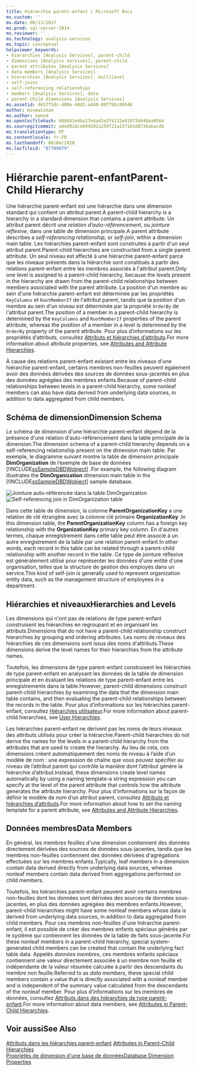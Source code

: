 ```yaml
---
title: Hiérarchie parent-enfant | Microsoft Docs
ms.custom: ''
ms.date: 06/13/2017
ms.prod: sql-server-2014
ms.reviewer: ''
ms.technology: analysis-services
ms.topic: conceptual
helpviewer_keywords:
- hierarchies [Analysis Services], parent-child
- dimensions [Analysis Services], parent-child
- parent attributes [Analysis Services]
- data members [Analysis Services]
- hierarchies [Analysis Services], multilevel
- self-joins
- self-referencing relationships
- members [Analysis Services], data
- parent-child dimensions [Analysis Services]
ms.assetid: 4657f5dc-d88e-48d2-a448-08f79bc89546
author: minewiskan
ms.author: owend
ms.openlocfilehash: b08641e9ba17e6ad2e2f4112e01073d448aa8564
ms.sourcegitcommit: ad4d92dce894592a259721a1571b1d8736abacdb
ms.translationtype: MT
ms.contentlocale: fr-FR
ms.lasthandoff: 08/04/2020
ms.locfileid: "87709979"
---
```

# <a name="parent-child-hierarchy"></a><span data-ttu-id="69def-102">Hiérarchie parent-enfant</span><span class="sxs-lookup"><span data-stu-id="69def-102">Parent-Child Hierarchy</span></span>
  <span data-ttu-id="69def-103">Une hiérarchie parent-enfant est une hiérarchie dans une dimension standard qui contient un attribut parent.</span><span class="sxs-lookup"><span data-stu-id="69def-103">A parent-child hierarchy is a hierarchy in a standard dimension that contains a parent attribute.</span></span> <span data-ttu-id="69def-104">Un attribut parent décrit une *relation d’auto-référencement*, ou *jointure réflexive*, dans une table de dimension principale.</span><span class="sxs-lookup"><span data-stu-id="69def-104">A parent attribute describes a *self-referencing relationship*, or *self-join*, within a dimension main table.</span></span> <span data-ttu-id="69def-105">Les hiérarchies parent-enfant sont construites à partir d'un seul attribut parent.</span><span class="sxs-lookup"><span data-stu-id="69def-105">Parent-child hierarchies are constructed from a single parent attribute.</span></span> <span data-ttu-id="69def-106">Un seul niveau est affecté à une hiérarchie parent-enfant parce que les niveaux présents dans la hiérarchie sont constitués à partir des relations parent-enfant entre les membres associés à l'attribut parent.</span><span class="sxs-lookup"><span data-stu-id="69def-106">Only one level is assigned to a parent-child hierarchy, because the levels present in the hierarchy are drawn from the parent-child relationships between members associated with the parent attribute.</span></span> <span data-ttu-id="69def-107">La position d'un membre au sein d'une hiérarchie parent-enfant est déterminée par les propriétés `KeyColumns` et `RootMemberIf` de l'attribut parent, tandis que la position d'un membre au sein d'un niveau est déterminée par la propriété `OrderBy` de l'attribut parent.</span><span class="sxs-lookup"><span data-stu-id="69def-107">The position of a member in a parent-child hierarchy is determined by the `KeyColumns` and `RootMemberIf` properties of the parent attribute, whereas the position of a member in a level is determined by the `OrderBy` property of the parent attribute.</span></span> <span data-ttu-id="69def-108">Pour plus d’informations sur les propriétés d’attributs, consultez [Attributs et hiérarchies d’attributs](../multidimensional-models-olap-logical-dimension-objects/attributes-and-attribute-hierarchies.md).</span><span class="sxs-lookup"><span data-stu-id="69def-108">For more information about attribute properties, see [Attributes and Attribute Hierarchies](../multidimensional-models-olap-logical-dimension-objects/attributes-and-attribute-hierarchies.md).</span></span>  
  
 <span data-ttu-id="69def-109">À cause des relations parent-enfant existant entre les niveaux d'une hiérarchie parent-enfant, certains membres non-feuilles peuvent également avoir des données dérivées des sources de données sous-jacentes en plus des données agrégées des membres enfants.</span><span class="sxs-lookup"><span data-stu-id="69def-109">Because of parent-child relationships between levels in a parent-child hierarchy, some nonleaf members can also have data derived from underlying data sources, in addition to data aggregated from child members.</span></span>  
  
## <a name="dimension-schema"></a><span data-ttu-id="69def-110">Schéma de dimension</span><span class="sxs-lookup"><span data-stu-id="69def-110">Dimension Schema</span></span>  
 <span data-ttu-id="69def-111">Le schéma de dimension d'une hiérarchie parent-enfant dépend de la présence d'une relation d'auto-référencement dans la table principale de la dimension.</span><span class="sxs-lookup"><span data-stu-id="69def-111">The dimension schema of a parent-child hierarchy depends on a self-referencing relationship present on the dimension main table.</span></span> <span data-ttu-id="69def-112">Par exemple, le diagramme suivant montre la table de dimension principale **DimOrganization** de l’exemple de base de données [!INCLUDE[ssSampleDBDWobject](../../includes/sssampledbdwobject-md.md)] .</span><span class="sxs-lookup"><span data-stu-id="69def-112">For example, the following diagram illustrates the **DimOrganization** dimension main table in the [!INCLUDE[ssSampleDBDWobject](../../includes/sssampledbdwobject-md.md)] sample database.</span></span>  
  
 <span data-ttu-id="69def-113">![Jointure auto-référencée dans la table DimOrganization](../dev-guide/media/dimorganization.gif "Jointure auto-référencée dans la table DimOrganization")</span><span class="sxs-lookup"><span data-stu-id="69def-113">![Self-referencing join in DimOrganization table](../dev-guide/media/dimorganization.gif "Self-referencing join in DimOrganization table")</span></span>  
  
 <span data-ttu-id="69def-114">Dans cette table de dimension, la colonne **ParentOrganizationKey** a une relation de clé étrangère avec la colonne clé primaire **OrganizationKey** .</span><span class="sxs-lookup"><span data-stu-id="69def-114">In this dimension table, the **ParentOrganizationKey** column has a foreign key relationship with the **OrganizationKey** primary key column.</span></span> <span data-ttu-id="69def-115">En d'autres termes, chaque enregistrement dans cette table peut être associé à un autre enregistrement de la table par une relation parent-enfant.</span><span class="sxs-lookup"><span data-stu-id="69def-115">In other words, each record in this table can be related through a parent-child relationship with another record in the table.</span></span> <span data-ttu-id="69def-116">Ce type de jointure réflexive est généralement utilisé pour représenter les données d'une entité d'une organisation, telles que la structure de gestion des employés dans un service.</span><span class="sxs-lookup"><span data-stu-id="69def-116">This kind of self-join is generally used to represent organization entity data, such as the management structure of employees in a department.</span></span>  
  
## <a name="hierarchies-and-levels"></a><span data-ttu-id="69def-117">Hiérarchies et niveaux</span><span class="sxs-lookup"><span data-stu-id="69def-117">Hierarchies and Levels</span></span>  
 <span data-ttu-id="69def-118">Les dimensions qui n'ont pas de relations de type parent-enfant construisent les hiérarchies en regroupant et en organisant les attributs.</span><span class="sxs-lookup"><span data-stu-id="69def-118">Dimensions that do not have a parent-child relationship construct hierarchies by grouping and ordering attributes.</span></span> <span data-ttu-id="69def-119">Les noms de niveaux des hiérarchies de ces dimensions sont issus des noms d'attributs.</span><span class="sxs-lookup"><span data-stu-id="69def-119">These dimensions derive the level names for their hierarchies from the attribute names.</span></span>  
  
 <span data-ttu-id="69def-120">Toutefois, les dimensions de type parent-enfant construisent les hiérarchies de type parent-enfant en analysant les données de la table de dimension principale et en évaluant les relations de type parent-enfant entre les enregistrements dans la table.</span><span class="sxs-lookup"><span data-stu-id="69def-120">However, parent-child dimensions construct parent-child hierarchies by examining the data that the dimension main table contains, and then evaluating the parent-child relationships between the records in the table.</span></span> <span data-ttu-id="69def-121">Pour plus d’informations sur les hiérarchies parent-enfant, consultez [Hiérarchies utilisateur](../multidimensional-models-olap-logical-dimension-objects/user-hierarchies.md).</span><span class="sxs-lookup"><span data-stu-id="69def-121">For more information about parent-child hierarchies, see [User Hierarchies](../multidimensional-models-olap-logical-dimension-objects/user-hierarchies.md).</span></span>  
  
 <span data-ttu-id="69def-122">Les hiérarchies parent-enfant ne dérivent pas les noms de leurs niveaux des attributs utilisés pour créer la hiérarchie.</span><span class="sxs-lookup"><span data-stu-id="69def-122">Parent-child hierarchies do not derive the names for the levels in a parent-child hierarchy from the attributes that are used to create the hierarchy.</span></span> <span data-ttu-id="69def-123">Au lieu de cela, ces dimensions créent automatiquement des noms de niveau à l’aide d’un modèle de nom : une expression de chaîne que vous pouvez spécifier au niveau de l’attribut parent qui contrôle la manière dont l’attribut génère la hiérarchie d’attribut.</span><span class="sxs-lookup"><span data-stu-id="69def-123">Instead, these dimensions create level names automatically by using a naming template-a string expression you can specify at the level of the parent attribute that controls how the attribute generates the attribute hierarchy.</span></span> <span data-ttu-id="69def-124">Pour plus d’informations sur la façon de définir le modèle de nom d’un attribut parent, consultez [Attributs et hiérarchies d’attributs](../multidimensional-models-olap-logical-dimension-objects/attributes-and-attribute-hierarchies.md).</span><span class="sxs-lookup"><span data-stu-id="69def-124">For more information about how to set the naming template for a parent attribute, see [Attributes and Attribute Hierarchies](../multidimensional-models-olap-logical-dimension-objects/attributes-and-attribute-hierarchies.md).</span></span>  
  
## <a name="data-members"></a><span data-ttu-id="69def-125">Données membres</span><span class="sxs-lookup"><span data-stu-id="69def-125">Data Members</span></span>  
 <span data-ttu-id="69def-126">En général, les membres feuilles d'une dimension contiennent des données directement dérivées des sources de données sous-jacentes, tandis que les membres non-feuilles contiennent des données dérivées d'agrégations effectuées sur les membres enfants.</span><span class="sxs-lookup"><span data-stu-id="69def-126">Typically, leaf members in a dimension contain data derived directly from underlying data sources, whereas nonleaf members contain data derived from aggregations performed on child members.</span></span>  
  
 <span data-ttu-id="69def-127">Toutefois, les hiérarchies parent-enfant peuvent avoir certains membres non-feuilles dont les données sont dérivées des sources de données sous-jacentes, en plus des données agrégées des membres enfants.</span><span class="sxs-lookup"><span data-stu-id="69def-127">However, parent-child hierarchies might have some nonleaf members whose data is derived from underlying data sources, in addition to data aggregated from child members.</span></span> <span data-ttu-id="69def-128">Pour ces membres non-feuilles d'une hiérarchie parent-enfant, il est possible de créer des membres enfants spéciaux générés par le système qui contiennent les données de la table de faits sous-jacente.</span><span class="sxs-lookup"><span data-stu-id="69def-128">For these nonleaf members in a parent-child hierarchy, special system-generated child members can be created that contain the underlying fact table data.</span></span> <span data-ttu-id="69def-129">Appelés *données membres*, ces membres enfants spéciaux contiennent une valeur directement associée à un membre non feuille et indépendante de la valeur résumée calculée à partir des descendants du membre non feuille.</span><span class="sxs-lookup"><span data-stu-id="69def-129">Referred to as *data members*, these special child members contain a value that is directly associated with a nonleaf member and is independent of the summary value calculated from the descendants of the nonleaf member.</span></span> <span data-ttu-id="69def-130">Pour plus d’informations sur les membres de données, consultez [Attributs dans des hiérarchies de type parent-enfant](parent-child-dimension-attributes.md).</span><span class="sxs-lookup"><span data-stu-id="69def-130">For more information about data members, see [Attributes in Parent-Child Hierarchies](parent-child-dimension-attributes.md).</span></span>  
  
## <a name="see-also"></a><span data-ttu-id="69def-131">Voir aussi</span><span class="sxs-lookup"><span data-stu-id="69def-131">See Also</span></span>  
 <span data-ttu-id="69def-132">[Attributs dans les hiérarchies parent-enfant](parent-child-dimension-attributes.md) </span><span class="sxs-lookup"><span data-stu-id="69def-132">[Attributes in Parent-Child Hierarchies](parent-child-dimension-attributes.md) </span></span>  
 [<span data-ttu-id="69def-133">Propriétés de dimension d'une base de données</span><span class="sxs-lookup"><span data-stu-id="69def-133">Database Dimension Properties</span></span>](../multidimensional-models-olap-logical-dimension-objects/database-dimension-properties.md)  
  
  
